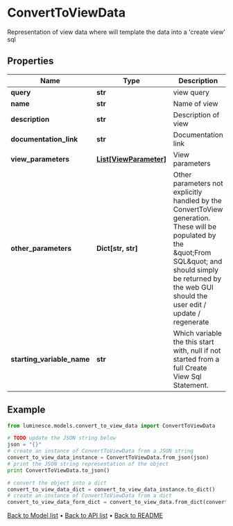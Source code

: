 # ConvertToViewData

Representation of view data where will template the data into a 'create view' sql

## Properties
Name | Type | Description | Notes
------------ | ------------- | ------------- | -------------
**query** | **str** | view query | 
**name** | **str** | Name of view | 
**description** | **str** | Description of view | [optional] 
**documentation_link** | **str** | Documentation link | [optional] 
**view_parameters** | [**List[ViewParameter]**](ViewParameter.md) | View parameters | [optional] 
**other_parameters** | **Dict[str, str]** | Other parameters not explicitly handled by the ConvertToView generation.  These will be populated by the \&quot;From SQL\&quot; and should simply be returned by  the web GUI should the user edit / update / regenerate | [optional] 
**starting_variable_name** | **str** | Which variable the this start with, null if not started from a full Create View Sql Statement. | [optional] 

## Example

```python
from luminesce.models.convert_to_view_data import ConvertToViewData

# TODO update the JSON string below
json = "{}"
# create an instance of ConvertToViewData from a JSON string
convert_to_view_data_instance = ConvertToViewData.from_json(json)
# print the JSON string representation of the object
print ConvertToViewData.to_json()

# convert the object into a dict
convert_to_view_data_dict = convert_to_view_data_instance.to_dict()
# create an instance of ConvertToViewData from a dict
convert_to_view_data_form_dict = convert_to_view_data.from_dict(convert_to_view_data_dict)
```
[Back to Model list](../README.md#documentation-for-models) &#8226; [Back to API list](../README.md#documentation-for-api-endpoints) &#8226; [Back to README](../README.md)


